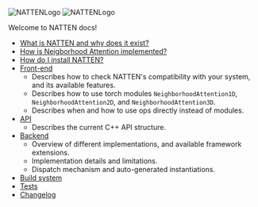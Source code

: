 ![NATTENLogo](../assets/natten_dark.png#gh-dark-mode-only) ![NATTENLogo](../assets/natten_light.png#gh-light-mode-only)

Welcome to NATTEN docs!

* [What is NATTEN and why does it exist?](history.md)
* [How is Neigborhood Attention implemented?](methodology/README.md)
* [How do I install NATTEN?](install.md)
* [Front-end](frontend.md)
  * Describes how to check NATTEN's compatibility with your system, and its available features.
  * Describes how to use torch modules `NeighborhoodAttention1D`, `NeighborhoodAttention2D`, and `NeighborhoodAttention3D`.
  * Describes when and how to use ops directly instead of modules.
* [API](api.md)
  * Describes the current C++ API structure.
* [Backend](backend.md)
  * Overview of different implementations, and available framework extensions.
  * Implementation details and limitations.
  * Dispatch mechanism and auto-generated instantiations.
* [Build system](build.md)
* [Tests](tests.md)
* [Changelog](../CHANGELOG.md)

